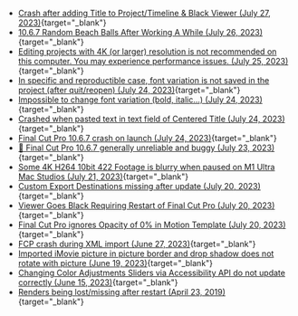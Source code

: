 - [Crash after adding Title to Project/Timeline & Black Viewer (July 27, 2023)](https://github.com/CommandPost/FCPCafe/issues/231){target="_blank"}
- [10.6.7 Random Beach Balls After Working A While (July 26, 2023)](https://github.com/CommandPost/FCPCafe/issues/230){target="_blank"}
- [Editing projects with 4K (or larger) resolution is not recommended on this computer. You may experience performance issues. (July 25, 2023)](https://github.com/CommandPost/FCPCafe/issues/229){target="_blank"}
- [In specific and reproductible case, font variation is not saved in the project (after quit/reopen) (July 24, 2023)](https://github.com/CommandPost/FCPCafe/issues/228){target="_blank"}
- [Impossible to change font variation (bold, italic...) (July 24, 2023)](https://github.com/CommandPost/FCPCafe/issues/227){target="_blank"}
- [Crashed when pasted text in text field of Centered Title  (July 24, 2023)](https://github.com/CommandPost/FCPCafe/issues/226){target="_blank"}
- [Final Cut Pro 10.6.7 crash on launch (July 24, 2023)](https://github.com/CommandPost/FCPCafe/issues/225){target="_blank"}
- [🧵 Final Cut Pro 10.6.7 generally unreliable and buggy (July 23, 2023)](https://github.com/CommandPost/FCPCafe/issues/223){target="_blank"}
- [Some 4K H264 10bit 422 Footage is blurry when paused on M1 Ultra Mac Studios (July 21, 2023)](https://github.com/CommandPost/FCPCafe/issues/220){target="_blank"}
- [Custom Export Destinations missing after update (July 20, 2023)](https://github.com/CommandPost/FCPCafe/issues/219){target="_blank"}
- [Viewer Goes Black Requiring Restart of Final Cut Pro (July 20, 2023)](https://github.com/CommandPost/FCPCafe/issues/218){target="_blank"}
- [Final Cut Pro ignores Opacity of 0% in Motion Template (July 20, 2023)](https://github.com/CommandPost/FCPCafe/issues/217){target="_blank"}
- [FCP crash during XML import (June 27, 2023)](https://github.com/CommandPost/FCPCafe/issues/211){target="_blank"}
- [Imported iMovie picture in picture border and drop shadow does not rotate with picture (June 19, 2023)](https://github.com/CommandPost/FCPCafe/issues/202){target="_blank"}
- [Changing Color Adjustments Sliders via Accessibility API do not update correctly (June 15, 2023)](https://github.com/CommandPost/FCPCafe/issues/190){target="_blank"}
- [Renders being lost/missing after restart (April 23, 2019)](https://github.com/CommandPost/FCPCafe/issues/44){target="_blank"}
